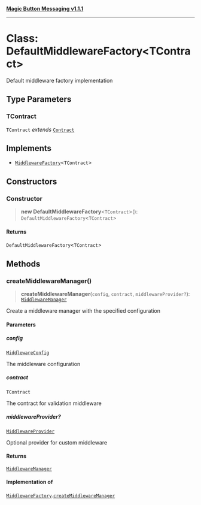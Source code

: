 [**Magic Button Messaging v1.1.1**](../README.md)

***

# Class: DefaultMiddlewareFactory\<TContract\>

Default middleware factory implementation

## Type Parameters

### TContract

`TContract` *extends* [`Contract`](../type-aliases/Contract.md)

## Implements

- [`MiddlewareFactory`](../interfaces/MiddlewareFactory.md)\<`TContract`\>

## Constructors

### Constructor

> **new DefaultMiddlewareFactory**\<`TContract`\>(): `DefaultMiddlewareFactory`\<`TContract`\>

#### Returns

`DefaultMiddlewareFactory`\<`TContract`\>

## Methods

### createMiddlewareManager()

> **createMiddlewareManager**(`config`, `contract`, `middlewareProvider?`): [`MiddlewareManager`](MiddlewareManager.md)

Create a middleware manager with the specified configuration

#### Parameters

##### config

[`MiddlewareConfig`](../interfaces/MiddlewareConfig.md)

The middleware configuration

##### contract

`TContract`

The contract for validation middleware

##### middlewareProvider?

[`MiddlewareProvider`](../interfaces/MiddlewareProvider.md)

Optional provider for custom middleware

#### Returns

[`MiddlewareManager`](MiddlewareManager.md)

#### Implementation of

[`MiddlewareFactory`](../interfaces/MiddlewareFactory.md).[`createMiddlewareManager`](../interfaces/MiddlewareFactory.md#createmiddlewaremanager)
